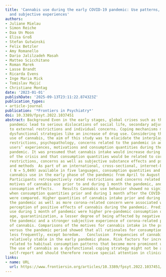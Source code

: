 ```yaml
---
title: 'Cannabis use during the early COVID-19 pandemic: Use patterns, predictors,
  and subjective experiences'
authors:
- Juliane Mielau
- Simon Reiche
- Daa Un Moon
- Elisa Groß
- Stefan Gutwinski
- Felix Betzler
- Amy Romanello
- Dario Jalilzadeh Masah
- Matteo Scicchitano
- Roman Marek
- Lasse Brandt
- Ricarda Evens
- Inge Maria Mick
- Tomislav Majić
- Christiane Montag
date: '2023-01-01'
publishDate: '2025-09-13T23:11:22.874323Z'
publication_types:
- article-journal
publication: '*Frontiers in Psychiatry*'
doi: 10.3389/fpsyt.2022.1037451
abstract: Background Even in the early stages, global crises such as the COVID-19
  pandemic lead to serious dislocations of social life, secondary adjustment reactions
  to external restrictions and individual concerns. Coping mechanisms may also include
  dysfunctional strategies like an increase of drug use. Considering the wide-spread
  use of cannabis, the aim of this study was to elucidate the interplay of social
  restrictions, psychopathology, concerns related to the pandemic in addition to the
  users’ experiences, motivations and consumption quantities during the early COVID-19
  pandemic. It was presumed that cannabis intake would increase during the early phase
  of the crisis and that consumption quantities would be related to corona-related
  restrictions, concerns as well as subjective substance effects and psychopathology.   Materials
  and methods  As part of an international, cross-sectional, internet-based survey
  ( N = 5,049) available in five languages, consumption quantities and patterns of
  cannabis use in the early phase of the pandemic from April to August 2020 were examined.
  Participants retrospectively rated restrictions and concerns related to the pandemic,
  motives of cannabis use prior to and during 1 month the pandemic, and subjective
  consumption effects.    Results Cannabis use behavior showed no significant differences
  when consumption quantities prior and during 1 month after the COVID-19 outbreak
  were compared. Higher quantities of cannabis intake prior and during 1 month of
  the pandemic as well as more corona-related concern were associated with an increased
  perception of positive effects of cannabis during the pandemic. Predictors of its
  use during 1 month of pandemic were higher pre-pandemic consumption quantity, older
  age, quarantinization, a lesser degree of being affected by negative effects of
  the pandemic and a stronger subjective experience of corona-related positive effects
  of cannabis. Comparisons of the motives for cannabis intake in the pre-pandemic
  versus the pandemic period showed that all rationales for consumption were reported
  less frequently, except boredom.   Conclusion  Frequencies of cannabis intake remained
  relatively stable in the early pandemic phase. Risk factors for increased use seem
  related to habitual consumption patterns that become more prominent under quarantinization.
  The use of cannabis as a dysfunctional coping strategy might not be amenable via
  self-report and should therefore receive special attention in clinical contexts.
links:
- name: URL
  url: https://www.frontiersin.org/articles/10.3389/fpsyt.2022.1037451/full
---
```

